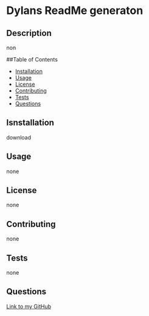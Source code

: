 
# Dylans ReadMe generaton

## Description

non

##Table of Contents
* [Installation](#installation)
* [Usage](#usage)
* [License](#license)
* [Contributing](#contributing)
* [Tests](#tests)
* [Questions](#questions)
    
## Isnstallation

download

## Usage

none

## License

none

## Contributing

none

## Tests

none

## Questions
[Link to my GitHub](www.google.com)

    
    